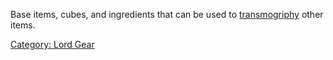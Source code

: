 Base items, cubes, and ingredients that can be used to
[transmogriphy](Transmogrify "wikilink") other items.

[Category: Lord Gear](Category:_Lord_Gear "wikilink")
